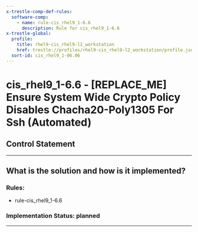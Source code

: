 ```yaml
---
x-trestle-comp-def-rules:
  software-comp:
    - name: rule-cis_rhel9_1-6.6
      description: Rule for cis_rhel9_1-6.6
x-trestle-global:
  profile:
    title: rhel9-cis_rhel9-l2_workstation
    href: trestle://profiles/rhel9-cis_rhel9-l2_workstation/profile.json
  sort-id: cis_rhel9_1-06.06
---
```


# cis_rhel9_1-6.6 - \[REPLACE_ME\] Ensure System Wide Crypto Policy Disables Chacha20-Poly1305 For Ssh (Automated)

## Control Statement

______________________________________________________________________

## What is the solution and how is it implemented?

<!-- For implementation status enter one of: implemented, partial, planned, alternative, not-applicable -->

<!-- Note that the list of rules under ### Rules: is read-only and changes will not be captured after assembly to JSON -->

<!-- Add control implementation description here for control: cis_rhel9_1-6.6 -->

### Rules:

  - rule-cis_rhel9_1-6.6

### Implementation Status: planned

______________________________________________________________________

